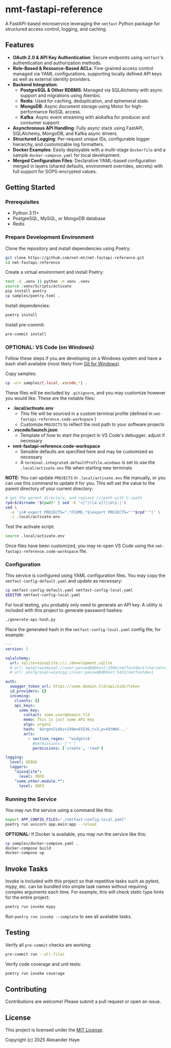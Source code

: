 # nmt-fastapi-reference

A FastAPI-based microservice leveraging the `nmtfast` Python package for structured access control, logging, and caching.

## Features

- **OAuth 2.0 & API Key Authentication**: Secure endpoints using `nmtfast`'s authentication and authorization methods.
- **Role-Based & Resource-Based ACLs**: Fine-grained access control managed via YAML configurations, supporting locally defined API keys as well as external identity providers.
- **Backend Integration**:
  - **PostgreSQL & Other RDBMS**: Managed via SQLAlchemy with async support and migrations using Alembic.
  - **Redis**: Used for caching, deduplication, and ephemeral state.
  - **MongoDB**: Async document storage using Motor for high-performance NoSQL access.
  - **Kafka**: Async event streaming with aiokafka for producer and consumer support.
- **Asynchronous API Handling**: Fully async stack using FastAPI, SQLAlchemy, MongoDB, and Kafka async drivers.
- **Structured Logging**: Per-request unique IDs, configurable logger hierarchy, and customizable log formatters.
- **Docker Examples**: Easily deployable with a multi-stage `Dockerfile` and a sample `docker-compose.yaml` for local development.
- **Merged Configuration Files**: Declarative YAML-based configuration merged in layers (shared defaults, environment overrides, secrets) with full support for SOPS-encrypted values.

## Getting Started

### Prerequisites

- Python 3.11+
- PostgreSQL, MySQL, or MongoDB database
- Redis

### Prepare Development Environment

Clone the repository and install dependencies using Poetry:

```bash
git clone https://github.com/not-mt/nmt-fastapi-reference.git
cd nmt-fastapi-reference
```

Create a virtual environment and install Poetry:

```bash
test -d .venv || python -m venv .venv
source .venv/Scripts/activate
pip install poetry
cp samples/poetry.toml .
```

Install dependencies:

```bash
poetry install
```

Install pre-commit:

```bash
pre-commit install
```

### OPTIONAL: VS Code (on Windows)

Follow these steps if you are developing on a Windows system and have a bash shell available (most likely from [Git for Windows](https://git-scm.com/downloads/win)).

Copy samples:

```bash
cp -urv samples/{.local,.vscode,*} .
```

These files will be excluded by `.gitignore`, and you may customize however you would like. These are the notable files:

- **.local/activate.env**
  - This file will be sourced in a custom terminal profile (defined in `nmt-fastapi-reference.code-workspace` )
  - Customize `PROJECTS` to reflect the root path to your software projects
- **.vscode/launch.json**
  - Template of how to start the project in VS Code's debugger; adjust if necessary
- **nmt-fastapi-reference.code-workspace**
  - Sensible defaults are specified here and may be customized as necessary
  - A `terminal.integrated.defaultProfile.windows` is set to use the `.local/activate.env` file when starting new terminals

**NOTE:** You can update `PROJECTS` in `.local/activate.env` file manually, or you can use this command to update it for you. This will set the value to the parent directory of your current directory:

```bash
# get the parent directory, and replace /c/path with C:/path
rpd=$(dirname "$(pwd)" | sed -E 's|^/([a-z])|\U\1:|')
sed \
  -e 's|# export PROJECTS=".*FIXME.*$|export PROJECTS="'"$rpd"'"|' \
  -i .local/activate.env
```

Test the activate script:

```bash
source .local/activate.env
```

Once files have been customized, you may re-open VS Code using the `nmt-fastapi-reference.code-workspace` file.

### Configuration

This service is configured using YAML configuration files. You may copy the `nmtfast-config-default.yaml` and update as necessary:

```bash
cp nmtfast-config-default.yaml nmtfast-config-local.yaml
$EDITOR nmtfast-config-local.yaml
```

For local testing, you probably only need to generate an API key. A utility is included with this project to generate password hashes:

```bash
./generate-api-hash.py
```

Place the generated hash in the `nmtfast-config-local.yaml` config file; for example:

```yaml
---
version: 1

sqlalchemy:
  url: sqlite+aiosqlite:///./development.sqlite
  # url: mysql+aiomysql://user:passwd@dbhost:3306/nmtfastdev1?charset=utf8mb4
  # url: postgresql+asyncpg://user:passwd@dbhost:5432/nmtfastdev1

auth:
  swagger_token_url: https://some.domain.tld/api/oidc/token
  id_providers: {}
  incoming:
    clients: {}
    api_keys:
      some_key:
        contact: some.user@domain.tld
        memo: This is just some API key
        algo: argon2
        hash: '$argon2id$v=19$m=65536,t=3,p=4$tWmX...'
        acls:
          - section_regex: '^widgets$'
            #permissions: ['*']
            permissions: ['create', 'read']

logging:
  level: DEBUG
  loggers:
    "aiosqlite":
      level: INFO
    "some.other.module.*":
      level: INFO
```


### Running the Service

You may run the service using a command like this:

```bash
export APP_CONFIG_FILES="./nmtfast-config-local.yaml"
poetry run uvicorn app.main:app --reload
```

**OPTIONAL:** If Docker is available, you may run the service like this:

```bash
cp samples/docker-compose.yaml .
docker-compose build
docker-compose up
```

## Invoke Tasks

Invoke is included with this project so that repetitive tasks such as pytest, mypy, etc. can be bundled into simple task names without requiring complex arguments each time. For example, this will check static type hints for the entire project:

```bash
poetry run invoke mypy
```

Run `poetry run invoke --complete` to see all available tasks.

## Testing

Verify all `pre-commit` checks are working:

```bash
pre-commit run --all-files
```

Verify code coverage and unit tests:

```bash
poetry run invoke coverage
```

## Contributing

Contributions are welcome! Please submit a pull request or open an issue.

## License

This project is licensed under the [MIT License](LICENSE).

Copyright (c) 2025 Alexander Haye
